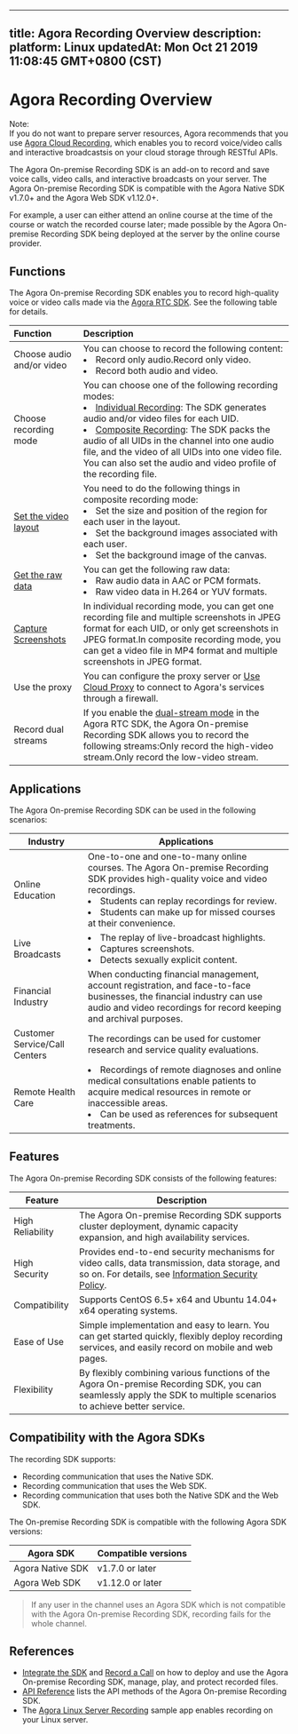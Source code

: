 
---
title: Agora Recording Overview
description: 
platform: Linux
updatedAt: Mon Oct 21 2019 11:08:45 GMT+0800 (CST)
---
# Agora Recording Overview
<div class="alert note">Note: <br>If you do not want to prepare server resources, Agora recommends that you use <a href="https://docs.agora.io/en/cloud-recording/product_cloud_recording?platform=Linux">Agora Cloud Recording</a>, which enables you to record voice/video calls and interactive broadcastsis on your cloud storage through RESTful APIs.  </div>

The Agora On-premise Recording SDK is an add-on to record and save voice calls, video calls, and interactive broadcasts on your server. The Agora On-premise Recording SDK is compatible with the Agora Native SDK v1.7.0+ and the Agora Web SDK v1.12.0+.

For example, a user can either attend an online course at the time of the course or watch the recorded course later; made possible by the Agora On-premise Recording SDK being deployed at the server by the online course provider.

## Functions

The Agora On-premise Recording SDK enables you to record high-quality voice or video calls made via the [Agora RTC SDK](https://docs.agora.io/en/Agora%20Platform/terms?platform=All%20Platforms#rtc-sdk). See the following table for details.

| Function                                                     | Description                                                  |
| :----------------------------------------------------------- | :----------------------------------------------------------- |
| Choose audio and/or video                                    | You can choose to record the following content:<li>Record only audio.Record only video.<li>Record both audio and video. |
| Choose recording mode                                        | You can choose one of the following recording modes:<li>[Individual Recording](../../en/Recording/individual_recording.md): The SDK generates audio and/or video files for each UID.<li>[Composite Recording](../../en/Recording/composite_recording.md): The SDK packs the audio of all UIDs in the channel into one audio file, and the video of all UIDs into one video file. You can also set the audio and video profile of the recording file. |
| [Set the video layout](../../en/Recording/recording_layout_guide.md) | You need to do the following things in composite recording mode:<li>Set the size and position of the region for each user in the layout.<li>Set the background images associated with each user.<li>Set the background image of the canvas. |
| [Get the raw data](../../en/Recording/recording_raw_data.md) | You can get the following raw data: <li>Raw audio data in AAC or PCM formats.<li>Raw video data in H.264 or YUV formats. |
| [Capture Screenshots](../../en/Recording/recording_screen_capture.md) | In individual recording mode, you can get one recording file and multiple screenshots in JPEG format for each UID, or only get screenshots in JPEG format.In composite recording mode, you can get a video file in MP4 format and multiple screenshots in JPEG format. |
| Use the proxy                                                | You can configure the proxy server or [Use Cloud Proxy](../../en/Recording/cloudproxy_recording.md) to connect to Agora's services through a firewall. |
| Record dual streams                                          | If you enable the [dual-stream mode](https://docs.agora.io/en/Agora%20Platform/terms?platform=All%20Platforms#a-name-dualadual-stream-mode) in the Agora RTC SDK, the Agora On-premise Recording SDK allows you to record the following streams:Only record the high-video stream.Only record the low-video stream. |

## Applications

The Agora On-premise Recording SDK can be used in the following scenarios:

| Industry                      | Applications                                                 |
| ----------------------------- | ------------------------------------------------------------ |
| Online Education              | One-to-one and one-to-many online courses. The Agora On-premise Recording SDK provides high-quality voice and video recordings. <li>Students can replay recordings for review.<li>Students can make up for missed courses at their convenience. |
| Live Broadcasts               | <li>The replay of live-broadcast highlights.<li>Captures screenshots.<li>Detects sexually explicit content. |
| Financial Industry            | When conducting financial management, account registration, and face-to-face businesses, the financial industry can use audio and video recordings for record keeping and archival purposes. |
| Customer Service/Call Centers | The recordings can be used for customer research and service quality evaluations. |
| Remote Health Care            | <li>Recordings of remote diagnoses and online medical consultations enable patients to acquire medical resources in remote or inaccessible areas. <li> Can be used as references for subsequent treatments. |

## Features

The Agora On-premise Recording SDK consists of the following features:

| Feature          | Description                                                  |
| ---------------- | ------------------------------------------------------------ |
| High Reliability | The Agora On-premise Recording SDK supports cluster deployment, dynamic capacity expansion, and high availability services. |
| High Security    | Provides end-to-end security mechanisms for video calls, data transmission, data storage, and so on. For details, see [Information Security Policy](../../en/Agora%20Platform/security.md). |
| Compatibility    | Supports CentOS 6.5+ x64 and Ubuntu 14.04+ x64 operating systems. |
| Ease of Use      | Simple implementation and easy to learn. You can get started quickly, flexibly deploy recording services, and easily record on mobile and web pages. |
| Flexibility      | By flexibly combining various functions of the Agora On-premise Recording SDK, you can seamlessly apply the SDK to multiple scenarios to achieve better service. |

## Compatibility with the Agora SDKs

The recording SDK supports:

- Recording communication that uses the Native SDK.
- Recording communication that uses the Web SDK.
- Recording communication that uses both the Native SDK and the Web SDK.

The On-premise Recording SDK is compatible with the following Agora SDK versions:

<table>
<thead>
<tr><th>Agora SDK</th>
<th>Compatible versions</th>
</tr>
</thead>
<tbody>
<tr><td>Agora Native SDK</td>
<td>v1.7.0 or later</td>
</tr>
<tr><td>Agora Web SDK</td>
<td>v1.12.0 or later</td>
</tr>
</tbody>
</table>

> If any user in the channel uses an Agora SDK which is not compatible with the Agora On-premise Recording SDK, recording fails for the whole channel.

## References

- [Integrate the SDK](../../en/Quickstart%20Guide/recording_integrate_cpp.md) and [Record a Call](../../en/Quickstart%20Guide/recording_cmd_cpp.md) on how to deploy and use the Agora On-premise Recording SDK, manage, play, and protect recorded files.
- [API Reference](https://docs.agora.io/en/Recording/API%20Reference/recording_cpp/index.html) lists the API methods of the Agora On-premise Recording SDK.
- The [Agora Linux Server Recording](https://github.com/AgoraIO/Basic-Recording/tree/master/Agora-LinuxServer-Recording) sample app enables recording on your Linux server.
